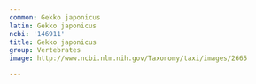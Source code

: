 ```yaml
---
common: Gekko japonicus
latin: Gekko japonicus
ncbi: '146911'
title: Gekko japonicus
group: Vertebrates
image: http://www.ncbi.nlm.nih.gov/Taxonomy/taxi/images/2665

---
```


